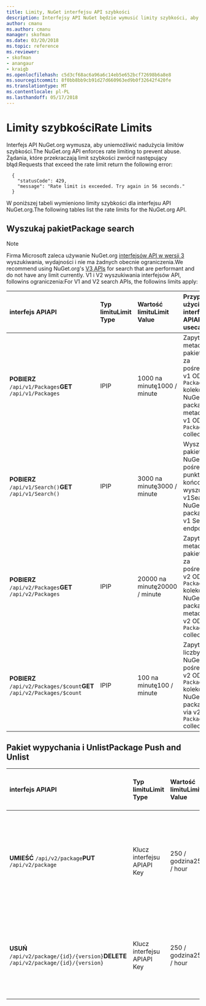 ```yaml
---
title: Limity, NuGet interfejsu API szybkości
description: Interfejsy API NuGet będzie wymusić limity szybkości, aby uniemożliwić nadużycia.
author: cmanu
ms.author: cmanu
manager: skofman
ms.date: 03/20/2018
ms.topic: reference
ms.reviewer:
- skofman
- anangaur
- kraigb
ms.openlocfilehash: c5d3cf68ac6a96a6c14eb5e652bcf72698b6a8e8
ms.sourcegitcommit: 8f0bb8bb9cb91d27d660963ed9b0f32642f420fe
ms.translationtype: MT
ms.contentlocale: pl-PL
ms.lasthandoff: 05/17/2018
---
```

# <a name="rate-limits"></a><span data-ttu-id="3831a-103">Limity szybkości</span><span class="sxs-lookup"><span data-stu-id="3831a-103">Rate Limits</span></span>

<span data-ttu-id="3831a-104">Interfejs API NuGet.org wymusza, aby uniemożliwić nadużycia limitów szybkości.</span><span class="sxs-lookup"><span data-stu-id="3831a-104">The NuGet.org API enforces rate limiting to prevent abuse.</span></span> <span data-ttu-id="3831a-105">Żądania, które przekraczają limit szybkości zwrócił następujący błąd:</span><span class="sxs-lookup"><span data-stu-id="3831a-105">Requests that exceed the rate limit return the following error:</span></span> 

  ~~~
    {
      "statusCode": 429,
      "message": "Rate limit is exceeded. Try again in 56 seconds."
    }
  ~~~

<span data-ttu-id="3831a-106">W poniższej tabeli wymieniono limity szybkości dla interfejsu API NuGet.org.</span><span class="sxs-lookup"><span data-stu-id="3831a-106">The following tables list the rate limits for the NuGet.org API.</span></span>

## <a name="package-search"></a><span data-ttu-id="3831a-107">Wyszukaj pakiet</span><span class="sxs-lookup"><span data-stu-id="3831a-107">Package search</span></span>

> [!Note]
> <span data-ttu-id="3831a-108">Firma Microsoft zaleca używanie NuGet.org [interfejsów API w wersji 3](https://docs.microsoft.com/nuget/api/search-query-service-resource) wyszukiwania, wydajności i nie ma żadnych obecnie ograniczenia.</span><span class="sxs-lookup"><span data-stu-id="3831a-108">We recommend using NuGet.org's [V3 APIs](https://docs.microsoft.com/nuget/api/search-query-service-resource) for search that are performant and do not have any limit currently.</span></span> <span data-ttu-id="3831a-109">V1 i V2 wyszukiwania interfejsów API, followins ograniczenia:</span><span class="sxs-lookup"><span data-stu-id="3831a-109">For V1 and V2 search APIs, the followins limits apply:</span></span>


| <span data-ttu-id="3831a-110">interfejs API</span><span class="sxs-lookup"><span data-stu-id="3831a-110">API</span></span> | <span data-ttu-id="3831a-111">Typ limitu</span><span class="sxs-lookup"><span data-stu-id="3831a-111">Limit Type</span></span> | <span data-ttu-id="3831a-112">Wartość limitu</span><span class="sxs-lookup"><span data-stu-id="3831a-112">Limit Value</span></span> | <span data-ttu-id="3831a-113">Przypadków użycia interfejsu API</span><span class="sxs-lookup"><span data-stu-id="3831a-113">API usecase</span></span> |
|:---|:---|:---|:---|
<span data-ttu-id="3831a-114">**POBIERZ** `/api/v1/Packages`</span><span class="sxs-lookup"><span data-stu-id="3831a-114">**GET** `/api/v1/Packages`</span></span> | <span data-ttu-id="3831a-115">IP</span><span class="sxs-lookup"><span data-stu-id="3831a-115">IP</span></span> | <span data-ttu-id="3831a-116">1000 na minutę</span><span class="sxs-lookup"><span data-stu-id="3831a-116">1000 / minute</span></span> | <span data-ttu-id="3831a-117">Zapytanie metadanych pakietu NuGet za pośrednictwem v1 OData `Packages` kolekcji</span><span class="sxs-lookup"><span data-stu-id="3831a-117">Query NuGet package metadata via v1 OData `Packages` collection</span></span> |
<span data-ttu-id="3831a-118">**POBIERZ** `/api/v1/Search()`</span><span class="sxs-lookup"><span data-stu-id="3831a-118">**GET** `/api/v1/Search()`</span></span> | <span data-ttu-id="3831a-119">IP</span><span class="sxs-lookup"><span data-stu-id="3831a-119">IP</span></span> | <span data-ttu-id="3831a-120">3000 na minutę</span><span class="sxs-lookup"><span data-stu-id="3831a-120">3000 / minute</span></span> | <span data-ttu-id="3831a-121">Wyszukaj pakietów NuGet za pośrednictwem punktu końcowego wyszukiwania v1</span><span class="sxs-lookup"><span data-stu-id="3831a-121">Search for NuGet packages via v1 Search endpoint</span></span> | 
<span data-ttu-id="3831a-122">**POBIERZ** `/api/v2/Packages`</span><span class="sxs-lookup"><span data-stu-id="3831a-122">**GET** `/api/v2/Packages`</span></span> | <span data-ttu-id="3831a-123">IP</span><span class="sxs-lookup"><span data-stu-id="3831a-123">IP</span></span> | <span data-ttu-id="3831a-124">20000 na minutę</span><span class="sxs-lookup"><span data-stu-id="3831a-124">20000 / minute</span></span> | <span data-ttu-id="3831a-125">Zapytanie metadanych pakietu NuGet za pośrednictwem v2 OData `Packages` kolekcji</span><span class="sxs-lookup"><span data-stu-id="3831a-125">Query NuGet package metadata via v2 OData `Packages` collection</span></span> | 
<span data-ttu-id="3831a-126">**POBIERZ** `/api/v2/Packages/$count`</span><span class="sxs-lookup"><span data-stu-id="3831a-126">**GET** `/api/v2/Packages/$count`</span></span> | <span data-ttu-id="3831a-127">IP</span><span class="sxs-lookup"><span data-stu-id="3831a-127">IP</span></span> | <span data-ttu-id="3831a-128">100 na minutę</span><span class="sxs-lookup"><span data-stu-id="3831a-128">100 / minute</span></span> | <span data-ttu-id="3831a-129">Zapytanie liczby pakietów NuGet za pośrednictwem v2 OData `Packages` kolekcji</span><span class="sxs-lookup"><span data-stu-id="3831a-129">Query NuGet package count via v2 OData `Packages` collection</span></span> | 

## <a name="package-push-and-unlist"></a><span data-ttu-id="3831a-130">Pakiet wypychania i Unlist</span><span class="sxs-lookup"><span data-stu-id="3831a-130">Package Push and Unlist</span></span>

| <span data-ttu-id="3831a-131">interfejs API</span><span class="sxs-lookup"><span data-stu-id="3831a-131">API</span></span> | <span data-ttu-id="3831a-132">Typ limitu</span><span class="sxs-lookup"><span data-stu-id="3831a-132">Limit Type</span></span> | <span data-ttu-id="3831a-133">Wartość limitu</span><span class="sxs-lookup"><span data-stu-id="3831a-133">Limit Value</span></span> | <span data-ttu-id="3831a-134">Przypadków użycia interfejsu API</span><span class="sxs-lookup"><span data-stu-id="3831a-134">API usecase</span></span> | 
|:---|:---|:---|:--- |
<span data-ttu-id="3831a-135">**UMIEŚĆ** `/api/v2/package`</span><span class="sxs-lookup"><span data-stu-id="3831a-135">**PUT** `/api/v2/package`</span></span> | <span data-ttu-id="3831a-136">Klucz interfejsu API</span><span class="sxs-lookup"><span data-stu-id="3831a-136">API Key</span></span> | <span data-ttu-id="3831a-137">250 / godzina</span><span class="sxs-lookup"><span data-stu-id="3831a-137">250 / hour</span></span> | <span data-ttu-id="3831a-138">Przekaż nowy pakiet NuGet (wersja) za pośrednictwem punktu końcowego wypychania v2</span><span class="sxs-lookup"><span data-stu-id="3831a-138">Upload a new NuGet package (version) via v2 push endpoint</span></span> 
<span data-ttu-id="3831a-139">**USUŃ** `/api/v2/package/{id}/{version}`</span><span class="sxs-lookup"><span data-stu-id="3831a-139">**DELETE** `/api/v2/package/{id}/{version}`</span></span> | <span data-ttu-id="3831a-140">Klucz interfejsu API</span><span class="sxs-lookup"><span data-stu-id="3831a-140">API Key</span></span> | <span data-ttu-id="3831a-141">250 / godzina</span><span class="sxs-lookup"><span data-stu-id="3831a-141">250 / hour</span></span> | <span data-ttu-id="3831a-142">Unlist pakietu NuGet (wersja) za pośrednictwem punktu końcowego v2</span><span class="sxs-lookup"><span data-stu-id="3831a-142">Unlist a NuGet package (version) via v2 endpoint</span></span> 
